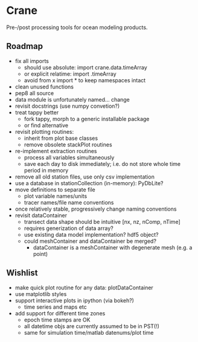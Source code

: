 # Crane

Pre-/post processing tools for ocean modeling products.

## Roadmap

- fix all imports
    - should use absolute: import crane.data.timeArray
    - or explicit relatime: import .timeArray
    - avoid from x import * to keep namespaces intact
- clean unused functions
- pep8 all source
- data module is unfortunately named... change
- revisit docstrings (use numpy convetion?)
- treat tappy better
    - fork tappy, morph to a generic installable package
    - or find alternative
- revisit plotting routines:
    - inherit from plot base classes
    - remove obsolete stackPlot routines
- re-implement extraction routines
    - process all variables simultaneously
    - save each day to disk immediately;
        i.e. do not store whole time period in memory
- remove all old station files, use only csv implementation
- use a database in stationCollection (in-memory): PyDbLite?
- move definitions to separate file
    - plot variable names/units
    - tracer names/file name conventions
- once relatively stable, progressively change naming conventions
- revisit dataContainer
    - transect data shape should be intuitive [nx, nz, nComp, nTime]
    - requires generization of data array?
    - use existing data model implementation? hdf5 object?
    - could meshContainer and dataContainer be merged?
        - dataContainer is a meshContainer with degenerate mesh
            (e.g. a point)

## Wishlist

- make quick plot routine for any data: plotDataContainer
- use matplotlib styles
- support interactive plots in ipython (via bokeh?)
    - time series and maps etc
- add support for different time zones
    - epoch time stamps are OK
    - all datetime objs are currently assumed to be in PST(!)
    - same for simulation time/matlab datenums/plot time
